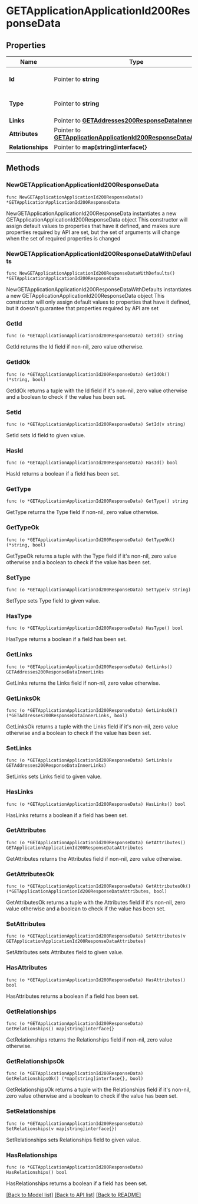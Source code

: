 # GETApplicationApplicationId200ResponseData

## Properties

Name | Type | Description | Notes
------------ | ------------- | ------------- | -------------
**Id** | Pointer to **string** | The resource&#39;s id | [optional] 
**Type** | Pointer to **string** | The resource&#39;s type | [optional] [default to "application"]
**Links** | Pointer to [**GETAddresses200ResponseDataInnerLinks**](GETAddresses200ResponseDataInnerLinks.md) |  | [optional] 
**Attributes** | Pointer to [**GETApplicationApplicationId200ResponseDataAttributes**](GETApplicationApplicationId200ResponseDataAttributes.md) |  | [optional] 
**Relationships** | Pointer to **map[string]interface{}** |  | [optional] 

## Methods

### NewGETApplicationApplicationId200ResponseData

`func NewGETApplicationApplicationId200ResponseData() *GETApplicationApplicationId200ResponseData`

NewGETApplicationApplicationId200ResponseData instantiates a new GETApplicationApplicationId200ResponseData object
This constructor will assign default values to properties that have it defined,
and makes sure properties required by API are set, but the set of arguments
will change when the set of required properties is changed

### NewGETApplicationApplicationId200ResponseDataWithDefaults

`func NewGETApplicationApplicationId200ResponseDataWithDefaults() *GETApplicationApplicationId200ResponseData`

NewGETApplicationApplicationId200ResponseDataWithDefaults instantiates a new GETApplicationApplicationId200ResponseData object
This constructor will only assign default values to properties that have it defined,
but it doesn't guarantee that properties required by API are set

### GetId

`func (o *GETApplicationApplicationId200ResponseData) GetId() string`

GetId returns the Id field if non-nil, zero value otherwise.

### GetIdOk

`func (o *GETApplicationApplicationId200ResponseData) GetIdOk() (*string, bool)`

GetIdOk returns a tuple with the Id field if it's non-nil, zero value otherwise
and a boolean to check if the value has been set.

### SetId

`func (o *GETApplicationApplicationId200ResponseData) SetId(v string)`

SetId sets Id field to given value.

### HasId

`func (o *GETApplicationApplicationId200ResponseData) HasId() bool`

HasId returns a boolean if a field has been set.

### GetType

`func (o *GETApplicationApplicationId200ResponseData) GetType() string`

GetType returns the Type field if non-nil, zero value otherwise.

### GetTypeOk

`func (o *GETApplicationApplicationId200ResponseData) GetTypeOk() (*string, bool)`

GetTypeOk returns a tuple with the Type field if it's non-nil, zero value otherwise
and a boolean to check if the value has been set.

### SetType

`func (o *GETApplicationApplicationId200ResponseData) SetType(v string)`

SetType sets Type field to given value.

### HasType

`func (o *GETApplicationApplicationId200ResponseData) HasType() bool`

HasType returns a boolean if a field has been set.

### GetLinks

`func (o *GETApplicationApplicationId200ResponseData) GetLinks() GETAddresses200ResponseDataInnerLinks`

GetLinks returns the Links field if non-nil, zero value otherwise.

### GetLinksOk

`func (o *GETApplicationApplicationId200ResponseData) GetLinksOk() (*GETAddresses200ResponseDataInnerLinks, bool)`

GetLinksOk returns a tuple with the Links field if it's non-nil, zero value otherwise
and a boolean to check if the value has been set.

### SetLinks

`func (o *GETApplicationApplicationId200ResponseData) SetLinks(v GETAddresses200ResponseDataInnerLinks)`

SetLinks sets Links field to given value.

### HasLinks

`func (o *GETApplicationApplicationId200ResponseData) HasLinks() bool`

HasLinks returns a boolean if a field has been set.

### GetAttributes

`func (o *GETApplicationApplicationId200ResponseData) GetAttributes() GETApplicationApplicationId200ResponseDataAttributes`

GetAttributes returns the Attributes field if non-nil, zero value otherwise.

### GetAttributesOk

`func (o *GETApplicationApplicationId200ResponseData) GetAttributesOk() (*GETApplicationApplicationId200ResponseDataAttributes, bool)`

GetAttributesOk returns a tuple with the Attributes field if it's non-nil, zero value otherwise
and a boolean to check if the value has been set.

### SetAttributes

`func (o *GETApplicationApplicationId200ResponseData) SetAttributes(v GETApplicationApplicationId200ResponseDataAttributes)`

SetAttributes sets Attributes field to given value.

### HasAttributes

`func (o *GETApplicationApplicationId200ResponseData) HasAttributes() bool`

HasAttributes returns a boolean if a field has been set.

### GetRelationships

`func (o *GETApplicationApplicationId200ResponseData) GetRelationships() map[string]interface{}`

GetRelationships returns the Relationships field if non-nil, zero value otherwise.

### GetRelationshipsOk

`func (o *GETApplicationApplicationId200ResponseData) GetRelationshipsOk() (*map[string]interface{}, bool)`

GetRelationshipsOk returns a tuple with the Relationships field if it's non-nil, zero value otherwise
and a boolean to check if the value has been set.

### SetRelationships

`func (o *GETApplicationApplicationId200ResponseData) SetRelationships(v map[string]interface{})`

SetRelationships sets Relationships field to given value.

### HasRelationships

`func (o *GETApplicationApplicationId200ResponseData) HasRelationships() bool`

HasRelationships returns a boolean if a field has been set.


[[Back to Model list]](../README.md#documentation-for-models) [[Back to API list]](../README.md#documentation-for-api-endpoints) [[Back to README]](../README.md)


